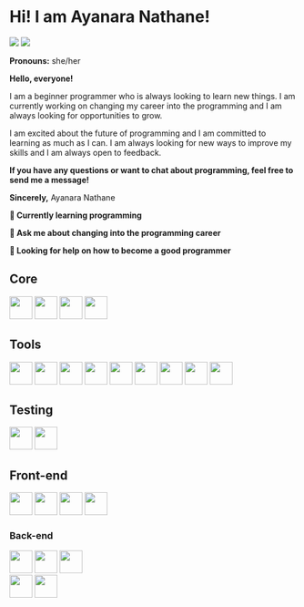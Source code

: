 
# Hi! I am Ayanara Nathane!
<div>
<a href="https://www.linkedin.com/in/ayanara" target="_blank"><img src="https://img.shields.io/badge/-LinkedIn-%230077B5?style=for-the-badge&logo=linkedin&logoColor=white" target="_blank"></a>
<a href = "mailto:aya.nathane@gmail.com"><img src="https://img.shields.io/badge/Gmail-D14836?style=for-the-badge&logo=gmail&logoColor=white" target="_blank"></a>
</div>

**Pronouns:** she/her

**Hello, everyone!**

I am a beginner programmer who is always looking to learn new things. I am currently working on changing my career into the programming and I am always looking for opportunities to grow.

I am excited about the future of programming and I am committed to learning as much as I can. I am always looking for new ways to improve my skills and I am always open to feedback.

**If you have any questions or want to chat about programming, feel free to send me a message!**

**Sincerely,**
Ayanara Nathane

**🌱 Currently learning programming**

**💬 Ask me about changing into the programming career**

**🤔 Looking for help on how to become a good programmer**


## Core

<img src="https://cdn.jsdelivr.net/gh/devicons/devicon/icons/javascript/javascript-original.svg" width="40" height="40"/> <img src="https://cdn.jsdelivr.net/gh/devicons/devicon/icons/typescript/typescript-original.svg" width="40" height="40"/>
<img src="https://cdn.jsdelivr.net/gh/devicons/devicon/icons/nodejs/nodejs-original-wordmark.svg" width="40" height="40"/> 
<img src="https://cdn.jsdelivr.net/gh/devicons/devicon/icons/react/react-original.svg" width="40" height="40" />

## Tools

<img src="https://cdn.jsdelivr.net/gh/devicons/devicon/icons/git/git-original.svg" width="40" height="40"/> <img src="https://cdn.jsdelivr.net/gh/devicons/devicon/icons/github/github-original.svg" width="40" height="40" /> <img src="https://cdn.jsdelivr.net/gh/devicons/devicon/icons/trello/trello-plain-wordmark.svg" width="40" height="40" /> 
<img src="https://cdn.jsdelivr.net/gh/devicons/devicon/icons/jira/jira-original-wordmark.svg" width="40" height="40" />
<img src="https://cdn.jsdelivr.net/gh/devicons/devicon/icons/linux/linux-original.svg" width="40" height="40"/>
<img src="https://cdn.jsdelivr.net/gh/devicons/devicon/icons/docker/docker-original.svg" width="40" height="40" />
<img src="https://cdn.jsdelivr.net/gh/devicons/devicon/icons/figma/figma-original.svg" width="40" height="40" />
<img src="https://cdn.jsdelivr.net/gh/devicons/devicon/icons/bootstrap/bootstrap-original.svg" width="40" height="40" />
<img src="https://cdn.jsdelivr.net/gh/devicons/devicon/icons/tailwindcss/tailwindcss-plain.svg" width="40" height="40" />

## Testing

<img src="https://cdn.jsdelivr.net/gh/devicons/devicon/icons/jest/jest-plain.svg" width="40" height="40" /> <img src="https://cdn.jsdelivr.net/gh/devicons/devicon/icons/mocha/mocha-plain.svg" width="40" height="40" />
          

## Front-end

<img src="https://cdn.jsdelivr.net/gh/devicons/devicon/icons/redux/redux-original.svg" width="40" height="40" /> <img src="https://cdn.jsdelivr.net/gh/devicons/devicon/icons/html5/html5-original.svg" width="40" height="40"/>
<img src="https://cdn.jsdelivr.net/gh/devicons/devicon/icons/css3/css3-original.svg" width="40" height="40"/>
<img src="https://cdn.jsdelivr.net/gh/devicons/devicon/icons/threejs/threejs-original.svg" width="40" height="40"/>

### Back-end

<img src="https://cdn.jsdelivr.net/gh/devicons/devicon/icons/mysql/mysql-original-wordmark.svg" width="40" height="40" /> <img src="https://cdn.jsdelivr.net/gh/devicons/devicon/icons/mongodb/mongodb-original-wordmark.svg" width="40" height="40" />
<img src="https://cdn.jsdelivr.net/gh/devicons/devicon/icons/nodejs/nodejs-original-wordmark.svg" width="40" height="40" />       
<img src="https://cdn.jsdelivr.net/gh/devicons/devicon/icons/java/java-original.svg" width="40" height="40"/> <img src="https://cdn.jsdelivr.net/gh/devicons/devicon/icons/sequelize/sequelize-original.svg" width="40" height="40" />
          

